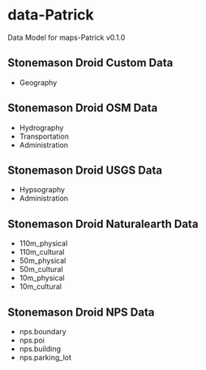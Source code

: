 data-Patrick
============

Data Model for maps-Patrick v0.1.0

Stonemason Droid Custom Data
----------------------------
- Geography

Stonemason Droid OSM Data
-------------------------
- Hydrography
- Transportation
- Administration

Stonemason Droid USGS Data
--------------------------
- Hypsography
- Administration

Stonemason Droid Naturalearth Data
----------------------------------
- 110m_physical
- 110m_cultural
- 50m_physical
- 50m_cultural
- 10m_physical
- 10m_cultural

Stonemason Droid NPS Data
-------------------------
- nps.boundary
- nps.poi
- nps.building
- nps.parking_lot